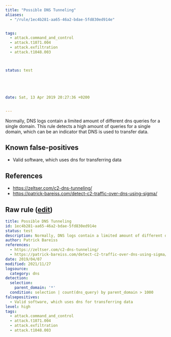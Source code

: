 ```yaml
---
title: "Possible DNS Tunneling"
aliases:
  - "/rule/1ec4b281-aa65-46a2-bdae-5fd830ed914e"


tags:
  - attack.command_and_control
  - attack.t1071.004
  - attack.exfiltration
  - attack.t1048.003



status: test





date: Sat, 13 Apr 2019 20:27:36 +0200


---
```


Normally, DNS logs contain a limited amount of different dns queries for a single domain. This rule detects a high amount of queries for a single domain, which can be an indicator that DNS is used to transfer data.

<!--more-->


## Known false-positives

* Valid software, which uses dns for transferring data



## References

* https://zeltser.com/c2-dns-tunneling/
* https://patrick-bareiss.com/detect-c2-traffic-over-dns-using-sigma/


## Raw rule ([edit](https://github.com/SigmaHQ/sigma/edit/master/rules/network/net_dns_c2_detection.yml))
```yaml
title: Possible DNS Tunneling
id: 1ec4b281-aa65-46a2-bdae-5fd830ed914e
status: test
description: Normally, DNS logs contain a limited amount of different dns queries for a single domain. This rule detects a high amount of queries for a single domain, which can be an indicator that DNS is used to transfer data.
author: Patrick Bareiss
references:
  - https://zeltser.com/c2-dns-tunneling/
  - https://patrick-bareiss.com/detect-c2-traffic-over-dns-using-sigma/
date: 2019/04/07
modified: 2021/11/27
logsource:
  category: dns
detection:
  selection:
    parent_domain: '*'
  condition: selection | count(dns_query) by parent_domain > 1000
falsepositives:
  - Valid software, which uses dns for transferring data
level: high
tags:
  - attack.command_and_control
  - attack.t1071.004
  - attack.exfiltration
  - attack.t1048.003

```
